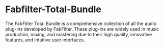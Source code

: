 # Fabfilter-Total-Bundle
The FabFilter Total Bundle is a comprehensive collection of all the audio plug-ins developed by FabFilter. These plug-ins are widely used in music production, mixing, and mastering due to their high quality, innovative features, and intuitive user interfaces.
